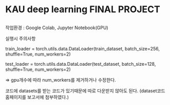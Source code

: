 # KAU deep learning FINAL PROJECT


## <How to run your source code>

  
작업환경 : Google Colab, Jupyter Notebook(GPU)

실행시 주의사항

train_loader = torch.utils.data.DataLoader(train_dataset, batch_size=256, shuffle=True, num_workers=2)

test_loader = torch.utils.data.DataLoader(test_dataset, batch_size=128, shuffle=True, num_workers=2)

=> gpu개수에 따라 num_workers를 제거하거나 수정한다.


코드에 datasets를 받는 코드가 있기때문에 따로 다운받지 않아도 된다. (dataset코드 홈페이지를 보고서에 첨부하였다.)
